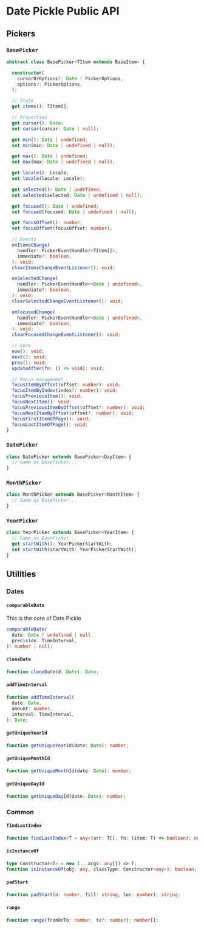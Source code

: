 # Date Pickle Public API

## Pickers

### `BasePicker`

```ts
abstract class BasePicker<TItem extends BaseItem> {

  constructor(
    cursorOrOptions?: Date | PickerOptions,
    options?: PickerOptions,
  );

  // State
  get items(): TItem[];

  // Properties
  get cursor(): Date;
  set cursor(cursor: Date | null);

  get min(): Date | undefined;
  set min(min: Date | undefined | null);

  get max(): Date | undefined;
  set max(max: Date | undefined | null);

  get locale(): Locale;
  set locale(locale: Locale);

  get selected(): Date | undefined;
  set selected(selected: Date | undefined | null);

  get focused(): Date | undefined;
  set focused(focused: Date | undefined | null);

  get focusOffset(): number;
  set focusOffset(focusOffset: number);

  // Events
  onItemsChange(
    handler: PickerEventHandler<TItem[]>,
    immediate?: boolean,
  ): void;
  clearItemsChangeEventListener(): void;

  onSelectedChange(
    handler: PickerEventHandler<Date | undefined>,
    immediate?: boolean,
  ): void;
  clearSelectedChangeEventListener(): void;

  onFocusedChange(
    handler: PickerEventHandler<Date | undefined>,
    immediate?: boolean,
  ): void;
  clearFocusedChangeEventListener(): void;

  // Core
  now(): void;
  next(): void;
  prev(): void;
  updateAfter(fn: () => void): void;

  // Focus management
  focusItemByOffset(offset: number): void;
  focusItemByIndex(index?: number): void;
  focusPreviousItem(): void;
  focusNextItem(): void;
  focusPreviousItemByOffset(offset?: number): void;
  focusNextItemByOffset(offset?: number): void;
  focusFirstItemOfPage(): void;
  focusLastItemOfPage(): void;
}
```

### `DatePicker`

```ts
class DatePicker extends BasePicker<DayItem> {
  // Same as BasePicker...
}
```

### `MonthPicker`

```ts
class MonthPicker extends BasePicker<MonthItem> {
  // Same as BasePicker...
}
```

### `YearPicker`

```ts
class YearPicker extends BasePicker<YearItem> {
  // Same as BasePicker...
  get startWith(): YearPickerStartWith;
  set startWith(startWith: YearPickerStartWith);
}
```

## Utilities

### Dates

#### `comparableDate`
This is the core of Date Pickle

```ts
comparableDate(
  date: Date | undefined | null,
  precision: TimeInterval,
): number | null;
```

#### `cloneDate`
```ts
function cloneDate(d: Date): Date;
```

#### `addTimeInterval`
```ts
function addTimeInterval(
  date: Date,
  amount: number,
  interval: TimeInterval,
): Date;
```

#### `getUniqueYearId`
```ts
function getUniqueYearId(date: Date): number;
```

#### `getUniqueMonthId`
```ts
function getUniqueMonthId(date: Date): number;
```

#### `getUniqueDayId`
```ts
function getUniqueDayId(date: Date): number;
```

### Common

#### `findLastIndex`
```ts
function findLastIndex<T = any>(arr: T[], fn: (item: T) => boolean): number;
```

#### `isInstanceOf`
```ts
type Constructor<T> = new (...args: any[]) => T;
function isInstanceOf(obj: any, classType: Constructor<any>): boolean;
```

#### `padStart`
```ts
function padStart(n: number, fill: string, len: number): string;
```

#### `range`
```ts
function range(fromOrTo: number, to?: number): number[];
```
